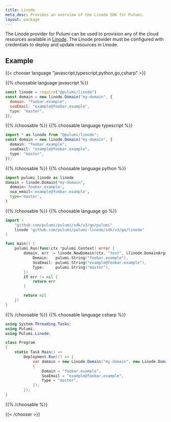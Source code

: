 ```yaml
---
title: Linode
meta_desc: Provides an overview of the Linode SDK for Pulumi.
layout: package
---
```


The Linode provider for Pulumi can be used to provision any of the cloud resources available in [Linode](https://www.linode.com).
The Linode provider must be configured with credentials to deploy and update resources in Linode.

## Example

{{< chooser language "javascript,typescript,python,go,csharp" >}}

{{% choosable language javascript %}}

```javascript
const linode = require("@pulumi/linode")
const domain = new linode.Domain("my-domain", {
  domain: "foobar.example",
  soaEmail: "example@foobar.example",
  type: "master",
});
```

{{% /choosable %}}
{{% choosable language typescript %}}

```typescript
import * as linode from "@pulumi/linode";
const domain = new linode.Domain("my-domain", {
  domain: "foobar.example",
  soaEmail: "example@foobar.example",
  type: "master",
});
```

{{% /choosable %}}
{{% choosable language python %}}

```python
import pulumi_linode as linode
domain = linode.Domain("my-domain",
  domain='foobar.example',
  soa_email='example@foobar.example',
  type='master',
)
```

{{% /choosable %}}
{{% choosable language go %}}

```go
import (
	"github.com/pulumi/pulumi/sdk/v3/go/pulumi"
	linode "github.com/pulumi/pulumi-linode/sdk/v3/go/linode"
)

func main() {
	pulumi.Run(func(ctx *pulumi.Context) error {
		domain, err := linode.NewDomain(ctx, "test", &linode.DomainArgs{
			Domain:   pulumi.String("foobar.example"),
			SoaEmail: pulumi.String("example@foobar.example"),
			Type:     pulumi.String("master"),
		})
		if err != nil {
			return err
		}

		return nil
	})
}

```

{{% /choosable %}}
{{% choosable language csharp %}}

```csharp
using System.Threading.Tasks;
using Pulumi;
using Pulumi.Linode;

class Program
{
    static Task Main() =>
        Deployment.Run(() => {
            var domain = new Linode.Domain("my-domain", new Linode.DomainArgs
            {
                Domain = "foobar.example",
                SoaEmail = "example@foobar.example",
                Type = "master",
            });
        });
}
```

{{% /choosable %}}

{{< /chooser >}}
